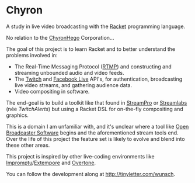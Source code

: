 # Chyron

A study in live video broadcasting with
the [Racket](http://racket-lang.org) programming language.

No relation to the [ChyronHego](http://chyronhego.com) Corporation…

The goal of this project is to learn Racket and to better understand
the problems involved in:

+ The Real-Time Messaging Protocol
  ([RTMP](https://en.wikipedia.org/wiki/Real-Time_Messaging_Protocol))
  and constructing and streaming unbounded audio and video feeds.
+ The [Twitch](https://dev.twitch.tv)
  and
  [Facebook Live](https://developers.facebook.com/docs/videos/live-video) API's,
  for authentication, broadcasting live video streams, and gathering
  audience data.
+ Video compositing in software.

The end-goal is to build a toolkit like that found
in [StreamPro](https://streampro.io)
or [Streamlabs](https://streamlabs.com) (née _TwitchAlerts_) but using
a Racket DSL for on-the-fly compositing and graphics.

This is a domain I am unfamiliar with, and it's unclear where a tool
like [Open Broadcaster Software](https://obsproject.com) begins and
the aforementioned stream tools end. Over the life of this project the
feature set is likely to evolve and blend into these other areas.

This project is inspired by other live-coding environments
like
[Impromptu](http://impromptu.moso.com.au)/[Extempore](https://github.com/digego/extempore) and
[Overtone](http://overtone.github.io).

You can follow the development along
at <http://tinyletter.com/wunsch>.
